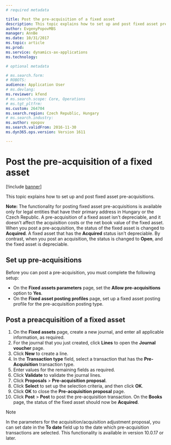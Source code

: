 ```yaml
---
# required metadata

title: Post the pre-acquisition of a fixed asset
description: This topic explains how to set up and post fixed asset pre-acquisitions.
author: EvgenyPopovMBS
manager: AnnBe
ms.date: 10/31/2017
ms.topic: article
ms.prod: 
ms.service: dynamics-ax-applications
ms.technology: 

# optional metadata

# ms.search.form: 
# ROBOTS: 
audience: Application User
# ms.devlang: 
ms.reviewer: kfend
# ms.search.scope: Core, Operations
# ms.tgt_pltfrm: 
ms.custom: 264704
ms.search.region: Czech Republic, Hungary
# ms.search.industry: 
ms.author: epopov
ms.search.validFrom: 2016-11-30
ms.dyn365.ops.version: Version 1611

---
```


# Post the pre-acquisition of a fixed asset

[!include [banner](../includes/banner.md)]

This topic explains how to set up and post fixed asset pre-acquisitions.

**Note:** The functionality for posting fixed asset pre-acquisitions is available only for legal entities that have their primary address in Hungary or the Czech Republic. A pre-acquisition of a fixed asset isn't depreciable, and it doesn't affect the acquisition costs or the net book value of the fixed asset. When you post a pre-acquisition, the status of the fixed asset is changed to **Acquired**. A fixed asset that has the **Acquired** status isn't depreciable. By contrast, when you post an acquisition, the status is changed to **Open**, and the fixed asset is depreciable.

## Set up pre-acquisitions
Before you can post a pre-acquisition, you must complete the following setup:

-   On the **Fixed assets parameters** page, set the **Allow pre-acquisitions** option to **Yes**.
-   On the **Fixed asset posting profiles** page, set up a fixed asset posting profile for the pre-acquisition posting type.

## Post a preacquisition of a fixed asset
1.  On the **Fixed assets** page, create a new journal, and enter all applicable information, as required.
2.  For the journal that you just created, click **Lines** to open the **Journal voucher** page.
3.  Click **New** to create a line.
4.  In the **Transaction type** field, select a transaction that has the **Pre-Acquisition** transaction type.
5.  Enter values for the remaining fields as required.
6.  Click **Validate** to validate the journal lines.
7.  Click **Proposals** &gt; **Pre-acquisition proposal**.
8.  Click **Select** to set up the selection criteria, and then click **OK**.
9.  Click **OK** to close the **Pre-acquisition proposal** page.
10. Click **Post** &gt; **Post** to post the pre-acquisition transaction. On the **Books** page, the status of the fixed asset should now be **Acquired**.

  > [!NOTE]
  > In the parameters for the acquisition/acquisition adjustment proposal, you can set date in the **To date** field up to the date which pre-acquisition transactions are selected.
  > This functionality is available in version 10.0.17 or later.
